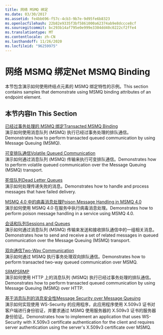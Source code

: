 ```yaml
---
title: 网络 MSMQ 绑定
ms.date: 03/30/2017
ms.assetid: fe4bb696-f57c-4cb3-9b7e-9d95fe6b8323
ms.openlocfilehash: 22b82e9335f3bf5861000a62374ab9e8dccce8cf
ms.sourcegitcommit: bc293b14af795e0e999e3304dd40c0222cf2ffe4
ms.translationtype: MT
ms.contentlocale: zh-CN
ms.lasthandoff: 11/26/2020
ms.locfileid: "96259975"
---
```

# <a name="net-msmq-binding"></a><span data-ttu-id="49ae3-102">网络 MSMQ 绑定</span><span class="sxs-lookup"><span data-stu-id="49ae3-102">Net MSMQ Binding</span></span>

<span data-ttu-id="49ae3-103">本节包含演示如何使用终结点元素的 MSMQ 绑定特性的示例。</span><span class="sxs-lookup"><span data-stu-id="49ae3-103">This section contains samples that demonstrate using MSMQ binding attributes of an endpoint element.</span></span>  
  
## <a name="in-this-section"></a><span data-ttu-id="49ae3-104">本节内容</span><span class="sxs-lookup"><span data-stu-id="49ae3-104">In This Section</span></span>  

 [<span data-ttu-id="49ae3-105">已经过事务处理的 MSMQ 绑定</span><span class="sxs-lookup"><span data-stu-id="49ae3-105">Transacted MSMQ Binding</span></span>](transacted-msmq-binding.md)  
 <span data-ttu-id="49ae3-106">演示如何使用消息队列 (MSMQ) 执行已经过事务处理的排队通信。</span><span class="sxs-lookup"><span data-stu-id="49ae3-106">Demonstrates how to perform transacted queued communication by using Message Queuing (MSMQ).</span></span>  
  
 [<span data-ttu-id="49ae3-107">可变排队通信</span><span class="sxs-lookup"><span data-stu-id="49ae3-107">Volatile Queued Communication</span></span>](volatile-queued-communication.md)  
 <span data-ttu-id="49ae3-108">演示如何通过消息队列 (MSMQ) 传输来执行可变排队通信。</span><span class="sxs-lookup"><span data-stu-id="49ae3-108">Demonstrates how to perform volatile queued communication over the Message Queuing (MSMQ) transport.</span></span>  
  
 [<span data-ttu-id="49ae3-109">死信队列</span><span class="sxs-lookup"><span data-stu-id="49ae3-109">Dead Letter Queues</span></span>](dead-letter-queues.md)  
 <span data-ttu-id="49ae3-110">演示如何处理传递失败的消息。</span><span class="sxs-lookup"><span data-stu-id="49ae3-110">Demonstrates how to handle and process messages that have failed delivery.</span></span>  
  
 [<span data-ttu-id="49ae3-111">MSMQ 4.0 中的病毒消息处理</span><span class="sxs-lookup"><span data-stu-id="49ae3-111">Poison Message Handling in MSMQ 4.0</span></span>](poison-message-handling-in-msmq-4-0.md)  
 <span data-ttu-id="49ae3-112">演示如何使用 MSMQ 4.0 在服务中执行病毒消息处理。</span><span class="sxs-lookup"><span data-stu-id="49ae3-112">Demonstrates how to perform poison message handling in a service using MSMQ 4.0.</span></span>  
  
 [<span data-ttu-id="49ae3-113">会话和队列</span><span class="sxs-lookup"><span data-stu-id="49ae3-113">Sessions and Queues</span></span>](sessions-and-queues.md)  
 <span data-ttu-id="49ae3-114">演示如何通过消息队列 (MSMQ) 传输来发送和接收排队通信中的一组相关消息。</span><span class="sxs-lookup"><span data-stu-id="49ae3-114">Demonstrates how to send and receive a set of related messages in queued communication over the Message Queuing (MSMQ) transport.</span></span>  
  
 [<span data-ttu-id="49ae3-115">双向通信</span><span class="sxs-lookup"><span data-stu-id="49ae3-115">Two-Way Communication</span></span>](two-way-communication.md)  
 <span data-ttu-id="49ae3-116">演示如何通过 MSMQ 执行事务处理双向排队通信。</span><span class="sxs-lookup"><span data-stu-id="49ae3-116">Demonstrates how to perform transacted two-way queued communication over MSMQ.</span></span>
  
 [<span data-ttu-id="49ae3-117">SRMP</span><span class="sxs-lookup"><span data-stu-id="49ae3-117">SRMP</span></span>](srmp.md)  
 <span data-ttu-id="49ae3-118">演示如何使用 HTTP 上的消息队列 (MSMQ) 执行已经过事务处理的排队通信。</span><span class="sxs-lookup"><span data-stu-id="49ae3-118">Demonstrates how to perform transacted queued communication by using Message Queuing (MSMQ) over HTTP.</span></span>  
  
 [<span data-ttu-id="49ae3-119">基于消息队列的消息安全性</span><span class="sxs-lookup"><span data-stu-id="49ae3-119">Message Security over Message Queuing</span></span>](message-security-over-message-queuing.md)  
 <span data-ttu-id="49ae3-120">演示如何实现使用 WS-Security 的应用程序，此应用程序使用 X.509v3 证书对客户端进行身份验证，并要求通过 MSMQ 使用服务器的 X.509v3 证书的服务器身份验证。</span><span class="sxs-lookup"><span data-stu-id="49ae3-120">Demonstrates how to implement an application that uses WS-Security with X.509v3 certificate authentication for the client and requires server authentication using the server's X.509v3 certificate over MSMQ.</span></span>
